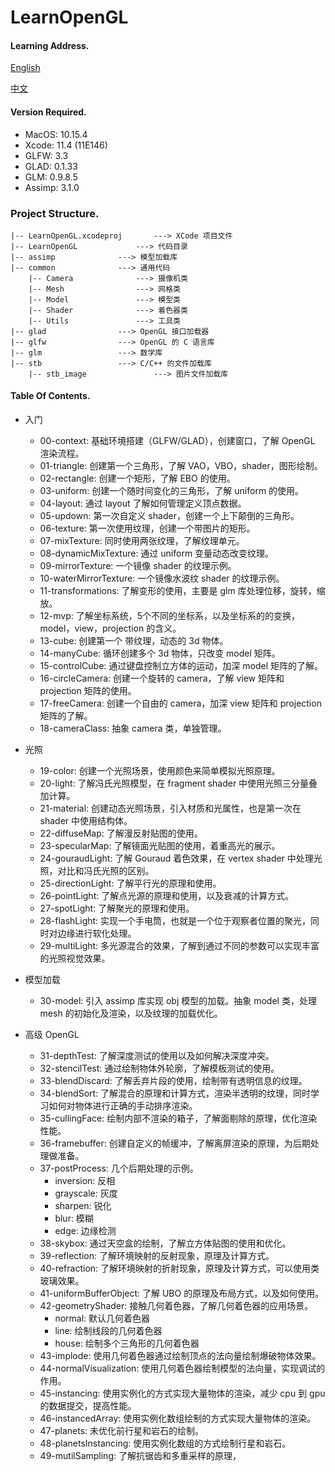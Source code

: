 # LearnOpenGL

#### Learning Address.

[English](https://learnopengl.com/)

[中文](https://learnopengl-cn.github.io/)

#### Version Required.

- MacOS: 10.15.4
- Xcode: 11.4 (11E146)
- GLFW: 3.3
- GLAD: 0.1.33
- GLM: 0.9.8.5
- Assimp: 3.1.0


### Project Structure.

```
|-- LearnOpenGL.xcodeproj		---> XCode 项目文件
|-- LearnOpenGL				---> 代码目录
|-- assimp				---> 模型加载库
|-- common				---> 通用代码
	|-- Camera				---> 摄像机类
	|-- Mesh				---> 网格类
	|-- Model				---> 模型类
	|-- Shader				---> 着色器类
	|-- Utils				---> 工具类
|-- glad				---> OpenGL 接口加载器 
|-- glfw				---> OpenGL 的 C 语言库
|-- glm					---> 数学库
|-- stb					---> C/C++ 的文件加载库
	|-- stb_image				---> 图片文件加载库
```


#### Table Of Contents.

- 入门

	- 00-context: 基础环境搭建（GLFW/GLAD），创建窗口，了解 OpenGL 渲染流程。
	- 01-triangle: 创建第一个三角形，了解 VAO，VBO，shader，图形绘制。
	- 02-rectangle: 创建一个矩形，了解 EBO 的使用。
	- 03-uniform: 创建一个随时间变化的三角形，了解 uniform 的使用。
	- 04-layout: 通过 layout 了解如何管理定义顶点数据。
	- 05-updown: 第一次自定义 shader，创建一个上下颠倒的三角形。
	- 06-texture: 第一次使用纹理，创建一个带图片的矩形。
	- 07-mixTexture: 同时使用两张纹理，了解纹理单元。
	- 08-dynamicMixTexture: 通过 uniform 变量动态改变纹理。
	- 09-mirrorTexture: 一个镜像 shader 的纹理示例。
	- 10-waterMirrorTexture: 一个镜像水波纹 shader 的纹理示例。
	- 11-transformations: 了解变形的使用，主要是 glm 库处理位移，旋转，缩放。
	- 12-mvp: 了解坐标系统，5个不同的坐标系，以及坐标系的的变换，model，view，projection 的含义。
	- 13-cube: 创建第一个 带纹理，动态的 3d 物体。
	- 14-manyCube: 循环创建多个 3d 物体，只改变 model 矩阵。
	- 15-controlCube: 通过键盘控制立方体的运动，加深 model 矩阵的了解。
	- 16-circleCamera: 创建一个旋转的 camera，了解 view 矩阵和 projection 矩阵的使用。
	- 17-freeCamera: 创建一个自由的 camera，加深 view 矩阵和 projection 矩阵的了解。
	- 18-cameraClass: 抽象 camera 类，单独管理。
	
- 光照

	- 19-color: 创建一个光照场景，使用颜色来简单模拟光照原理。
	- 20-light: 了解冯氏光照模型，在 fragment shader 中使用光照三分量叠加计算。
	- 21-material: 创建动态光照场景，引入材质和光属性，也是第一次在 shader 中使用结构体。
	- 22-diffuseMap: 了解漫反射贴图的使用。
	- 23-specularMap: 了解镜面光贴图的使用，着重高光的展示。
	- 24-gouraudLight: 了解 Gouraud 着色效果，在 vertex shader 中处理光照，对比和冯氏光照的区别。
	- 25-directionLight: 了解平行光的原理和使用。
	- 26-pointLight: 了解点光源的原理和使用，以及衰减的计算方式。
	- 27-spotLight: 了解聚光的原理和使用。
	- 28-flashLight: 实现一个手电筒，也就是一个位于观察者位置的聚光，同时对边缘进行软化处理。
	- 29-multiLight: 多光源混合的效果，了解到通过不同的参数可以实现丰富的光照视觉效果。

- 模型加载

	- 30-model: 引入 assimp 库实现 obj 模型的加载。抽象 model 类，处理 mesh 的初始化及渲染，以及纹理的加载优化。
	
- 高级 OpenGL

	- 31-depthTest: 了解深度测试的使用以及如何解决深度冲突。
	- 32-stencilTest: 通过绘制物体外轮廓，了解模板测试的使用。
	- 33-blendDiscard: 了解丢弃片段的使用，绘制带有透明信息的纹理。
	- 34-blendSort: 了解混合的原理和计算方式，渲染半透明的纹理，同时学习如何对物体进行正确的手动排序渲染。
	- 35-cullingFace: 绘制内部不渲染的箱子，了解面剔除的原理，优化渲染性能。
	- 36-framebuffer: 创建自定义的帧缓冲，了解离屏渲染的原理，为后期处理做准备。
	- 37-postProcess: 几个后期处理的示例。
		- inversion: 反相
		- grayscale: 灰度
		- sharpen: 锐化
		- blur: 模糊
		- edge: 边缘检测
	- 38-skybox: 通过天空盒的绘制，了解立方体贴图的使用和优化。
	- 39-reflection: 了解环境映射的反射现象，原理及计算方式。
	- 40-refraction: 了解环境映射的折射现象，原理及计算方式，可以使用类玻璃效果。
	- 41-uniformBufferObject: 了解 UBO 的原理及布局方式，以及如何使用。
	- 42-geometryShader: 接触几何着色器，了解几何着色器的应用场景。
		- normal: 默认几何着色器
		- line: 绘制线段的几何着色器
		- house: 绘制多个三角形的几何着色器
	- 43-implode: 使用几何着色器通过绘制顶点的法向量绘制爆破物体效果。
	- 44-normalVisualization: 使用几何着色器绘制模型的法向量，实现调试的作用。
	- 45-instancing: 使用实例化的方式实现大量物体的渲染，减少 cpu 到 gpu 的数据提交，提高性能。
	- 46-instancedArray: 使用实例化数组绘制的方式实现大量物体的渲染。
	- 47-planets: 未优化前行星和岩石的绘制。
	- 48-planetsInstancing: 使用实例化数组的方式绘制行星和岩石。
	- 49-mutilSampling: 了解抗锯齿和多重采样的原理，
	
	
	
	
	
	
	
	
	
	
